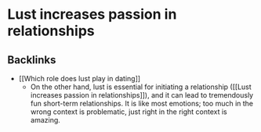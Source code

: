 # Lust increases passion in relationships

## Backlinks
* [[Which role does lust play in dating]]
	* On the other hand, lust is essential for initiating a relationship ([[Lust increases passion in relationships]]), and it can lead to tremendously fun short-term relationships. It is like most emotions; too much in the wrong context is problematic, just right in the right context is amazing.

<!-- #.inbox -->

<!-- {BearID:3951DAA2-6DA5-412C-98E9-1B3C8B5D4E12-3491-00000B5FA1F5C634} -->
